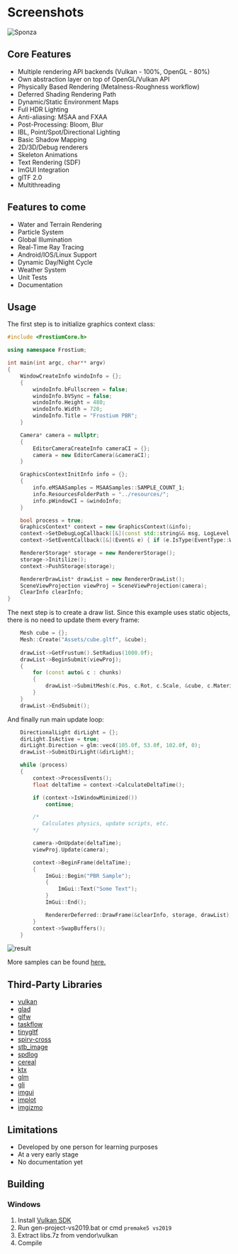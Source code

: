 Screenshots
=====
![Sponza](https://i.imgur.com/2hoI5Wt.png)
## Core Features
  - Multiple rendering API backends (Vulkan - 100%, OpenGL - 80%)
  - Own abstraction layer on top of OpenGL/Vulkan API
  - Physically Based Rendering (Metalness-Roughness workflow)
  - Deferred Shading Rendering Path
  - Dynamic/Static Environment Maps
  - Full HDR Lighting
  - Anti-aliasing: MSAA and FXAA
  - Post-Processing: Bloom, Blur
  - IBL, Point/Spot/Directional Lighting
  - Basic Shadow Mapping
  - 2D/3D/Debug renderers
  - Skeleton Animations
  - Text Rendering (SDF)
  - ImGUI Integration
  - glTF 2.0
  - Multithreading

## Features to come

- Water and Terrain Rendering
- Particle System
- Global Illumination
- Real-Time Ray Tracing
- Android/IOS/Linux Support
- Dynamic Day/Night Cycle
- Weather System
- Unit Tests
- Documentation

## Usage
The first step is to initialize graphics context class:
```cpp
#include <FrostiumCore.h>

using namespace Frostium;

int main(int argc, char** argv)
{
	WindowCreateInfo windoInfo = {};
	{
		windoInfo.bFullscreen = false;
		windoInfo.bVSync = false;
		windoInfo.Height = 480;
		windoInfo.Width = 720;
		windoInfo.Title = "Frostium PBR";
	}

	Camera* camera = nullptr;
	{
		EditorCameraCreateInfo cameraCI = {};
		camera = new EditorCamera(&cameraCI);
	}

	GraphicsContextInitInfo info = {};
	{
		info.eMSAASamples = MSAASamples::SAMPLE_COUNT_1;
		info.ResourcesFolderPath = "../resources/";
		info.pWindowCI = &windoInfo;
	}

	bool process = true;
	GraphicsContext* context = new GraphicsContext(&info);
	context->SetDebugLogCallback([&](const std::string&& msg, LogLevel level) { std::cout << msg << "\n"; });
	context->SetEventCallback([&](Event& e) { if (e.IsType(EventType::WINDOW_CLOSE)) { process = false; } camera->OnEvent(e); });

	RendererStorage* storage = new RendererStorage();
	storage->Initilize();
	context->PushStorage(storage);

	RendererDrawList* drawList = new RendererDrawList();
	SceneViewProjection viewProj = SceneViewProjection(camera);
	ClearInfo clearInfo;
}
```
The next step is to create a draw list. Since this example uses static objects, there is no need to update them every frame:
```cpp
	Mesh cube = {};
	Mesh::Create("Assets/cube.gltf", &cube);
	
	drawList->GetFrustum().SetRadius(1000.0f);
	drawList->BeginSubmit(viewProj);
	{
		for (const auto& c : chunks)
		{
		    drawList->SubmitMesh(c.Pos, c.Rot, c.Scale, &cube, c.MaterialID);
		}
	}
	drawList->EndSubmit();
```
And finally run main update loop:
```cpp
	DirectionalLight dirLight = {};
	dirLight.IsActive = true;
	dirLight.Direction = glm::vec4(105.0f, 53.0f, 102.0f, 0);
	drawList->SubmitDirLight(&dirLight);

	while (process)
	{
		context->ProcessEvents();
		float deltaTime = context->CalculateDeltaTime();

		if (context->IsWindowMinimized())
			continue;

		/* 
		   Calculates physics, update scripts, etc.
		*/

		camera->OnUpdate(deltaTime);
		viewProj.Update(camera);

		context->BeginFrame(deltaTime);
		{
			ImGui::Begin("PBR Sample");
			{
			    ImGui::Text("Some Text");
			}
			ImGui::End();

			RendererDeferred::DrawFrame(&clearInfo, storage, drawList);
		}
		context->SwapBuffers();
	}
```
![result](https://i.imgur.com/jz2yysp.png)

More samples can be found [here.](https://github.com/YellowDummy/Frostium3D/tree/main/samples)

## Third-Party Libraries
- [vulkan](https://www.lunarg.com/vulkan-sdk/)
- [glad](https://glad.dav1d.de/)
- [glfw](https://github.com/glfw/glfw)
- [taskflow](https://github.com/taskflow/taskflow)
- [tinygltf](https://github.com/syoyo/tinygltf)
- [spirv-cross](https://github.com/KhronosGroup/SPIRV-Cross)
- [stb_image](https://github.com/nothings/stb)
- [spdlog](https://github.com/gabime/spdlog)
- [cereal](https://github.com/USCiLab/cereal)
- [ktx](https://github.com/KhronosGroup/KTX-Software)
- [glm](https://github.com/g-truc/glm)
- [gli](https://github.com/g-truc/gli)
- [imgui](https://github.com/ocornut/imgui)
- [implot](https://github.com/epezent/implot)
- [imgizmo](https://github.com/CedricGuillemet/ImGuizmo)

## Limitations
- Developed by one person for learning purposes
- At a very early stage
- No documentation yet

## Building
### Windows
1. Install [Vulkan SDK](https://www.lunarg.com/vulkan-sdk/)
2. Run gen-project-vs2019.bat or cmd ```premake5 vs2019```
3. Extract libs.7z from vendor\vulkan
4. Compile
